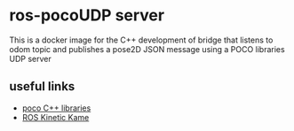 # ros-pocoUDP server

This is a docker image for the C++ development of bridge that listens to odom topic and publishes a pose2D JSON message using a POCO libraries UDP server

## useful links
- [poco C++ libraries](https://pocoproject.org/)
- [ROS Kinetic Kame](http://wiki.ros.org/kinetic)
